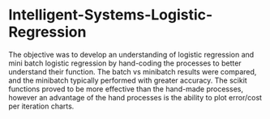 # Intelligent-Systems-Logistic-Regression

The objective was to develop an understanding of logistic regression and mini batch logistic regression by hand-coding the processes to better understand their function. The batch vs minibatch results were compared, and the minibatch typically performed with greater accuracy. The scikit functions proved to be more effective than the hand-made processes, however an advantage of the hand processes is the ability to plot error/cost per iteration charts.
